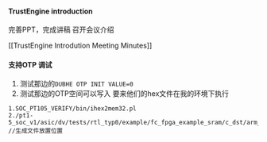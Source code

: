 #### TrustEngine introduction

完善PPT，完成讲稿
召开会议介绍

[[TrustEngine Introdution Meeting Minutes]]


#### 支持OTP 调试

1. 测试那边的`DUBHE OTP INIT VALUE=0`
2. 测试那边的OTP空间可以写入
要来他们的hex文件在我的环境下执行

```
1.SOC_PT105_VERIFY/bin/ihex2mem32.pl
2./pt1-5_soc_v1/asic/dv/tests/rtl_typ0/example/fc_fpga_example_sram/c_dst/arm_c_dst/mem32 //生成文件放置位置

```